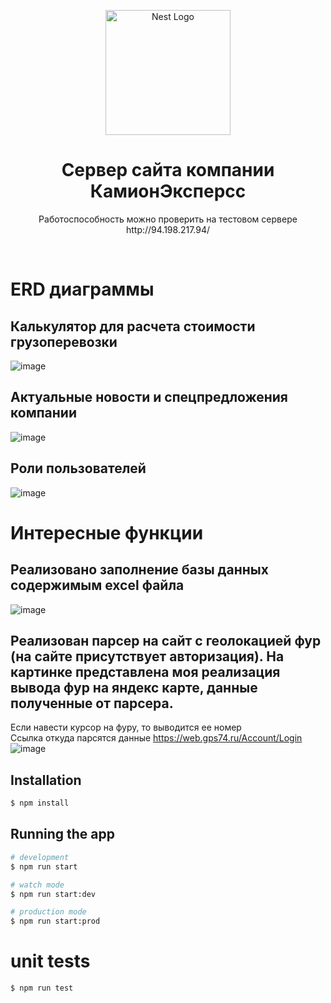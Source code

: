 <p align="center">
  <a href="http://nestjs.com/" target="blank"><img src="https://nestjs.com/img/logo-small.svg" width="200" alt="Nest Logo" /></a>
</p>

[circleci-image]: https://img.shields.io/circleci/build/github/nestjs/nest/master?token=abc123def456
[circleci-url]: https://circleci.com/gh/nestjs/nest

# <h1 align="center">Сервер сайта компании КамионЭксперсс</h1>

<p align="center">
  Работоспособность можно проверить на тестовом сервере
http://94.198.217.94/
</p>
<br>

# ERD диаграммы
## Калькулятор для расчета стоимости грузоперевозки
![image](https://github.com/yonardr/camion-express-back/assets/78346001/4741fe32-616a-4547-ac72-c221ed389ea0)


## Актуальные новости и спецпредложения компании
![image](https://github.com/yonardr/camion-express-back/assets/78346001/a2e118eb-9cee-4e89-85fa-7a42b7733e35)

## Роли пользователей
![image](https://github.com/yonardr/camion-express-back/assets/78346001/e9d3128d-7293-4ba7-aac3-ccd820cc79e0)

# Интересные функции 
## Реализовано заполнение базы данных содержимым excel файла
![image](https://github.com/yonardr/camion-express-back/assets/78346001/46390de7-29d9-4ff5-b255-6267cda0e88d)

## Реализован парсер на сайт с геолокацией фур (на сайте присутствует авторизация). На картинке представлена моя реализация вывода фур на яндекс карте, данные полученные от парсера.
Если навести курсор на фуру, то выводится ее номер <br>
Ссылка откуда парсятся данные https://web.gps74.ru/Account/Login
![image](https://github.com/yonardr/camion-express-back/assets/78346001/0aeeaae9-5e54-48d7-ab41-78ef8a74815f)

## Installation

```bash
$ npm install
```

## Running the app

```bash
# development
$ npm run start

# watch mode
$ npm run start:dev

# production mode
$ npm run start:prod
```

# unit tests
```bash
$ npm run test
```
